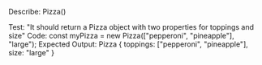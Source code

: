 Describe: Pizza()

Test: "It should return a Pizza object with two properties for toppings and size"
Code: const myPizza = new Pizza(["pepperoni", "pineapple"], "large");
Expected Output: Pizza { toppings: ["pepperoni", "pineapple"], size: "large" }